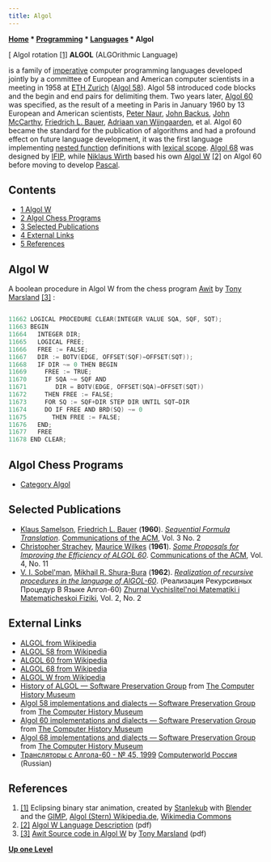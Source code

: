 ```yaml
---
title: Algol
---
```

**[Home](Home "Home") * [Programming](Programming "Programming") * [Languages](Languages "Languages") * Algol**

\[ Algol rotation <a id="cite-note-1" href="#cite-ref-1">[1]</a>
**ALGOL** (ALGOrithmic Language)

is a family of [imperative](https://en.wikipedia.org/wiki/Imperative_programming) computer programming languages developed jointly by a committee of European and American computer scientists in a meeting in 1958 at [ETH Zurich](ETH_Zurich "ETH Zurich") ([Algol 58](https://en.wikipedia.org/wiki/ALGOL_58)).
Algol 58 introduced code blocks and the begin and end pairs for delimiting them. Two years later, [Algol 60](https://en.wikipedia.org/wiki/ALGOL_60) was specified, as the result of a meeting in Paris in January 1960 by 13 European and American scientists, [Peter Naur](https://en.wikipedia.org/wiki/Peter_Naur), [John Backus](https://en.wikipedia.org/wiki/John_Backus), [John McCarthy](John_McCarthy "John McCarthy"), [Friedrich L. Bauer](Mathematician#Bauer "Mathematician"), [Adriaan van Wijngaarden](Mathematician#AvWijngaarden "Mathematician"), et al. Algol 60 became the standard for the publication of algorithms and had a profound effect on future language development, it was the first language implementing [nested function](https://en.wikipedia.org/wiki/Nested_function) definitions with [lexical scope](https://en.wikipedia.org/wiki/Lexical_scope#Static_versus_dynamic_scoping).
[Algol 68](https://en.wikipedia.org/wiki/ALGOL_68) was designed by [IFIP](IFIP "IFIP"), while [Niklaus Wirth](Mathematician#NEWirth "Mathematician") based his own [Algol W](https://en.wikipedia.org/wiki/ALGOL_W) <a id="cite-note-2" href="#cite-ref-2">[2]</a> on Algol 60 before moving to develop [Pascal](Pascal "Pascal").

## Contents

- [1 Algol W](#algol-w)
- [2 Algol Chess Programs](#algol-chess-programs)
- [3 Selected Publications](#selected-publications)
- [4 External Links](#external-links)
- [5 References](#references)

## Algol W

A boolean procedure in Algol W from the chess program [Awit](Awit "Awit") by [Tony Marsland](Tony_Marsland "Tony Marsland") <a id="cite-note-3" href="#cite-ref-3">[3]</a> :

```C++

11662 LOGICAL PROCEDURE CLEAR(INTEGER VALUE SQA, SQF, SQT);
11663 BEGIN
11664   INTEGER DIR;
11665   LOGICAL FREE;
11666   FREE := FALSE;
11667   DIR := BOTV(EDGE, OFFSET(SQF)−OFFSET(SQT));
11668   IF DIR ~= 0 THEN BEGIN
11669     FREE := TRUE;
11670     IF SQA ~= SQF AND
11671        DIR = BOTV(EDGE, OFFSET(SQA)−OFFSET(SQT))
11672     THEN FREE := FALSE;
11673     FOR SQ := SQF+DIR STEP DIR UNTIL SQT−DIR
11674     DO IF FREE AND BRD(SQ) ~= 0
11675       THEN FREE := FALSE;
11676   END;
11677   FREE
11678 END CLEAR;

```

## Algol Chess Programs

- [Category Algol](Category:Algol "Category:Algol")

## Selected Publications

- [Klaus Samelson](Mathematician#Samelson "Mathematician"), [Friedrich L. Bauer](Mathematician#Bauer "Mathematician") (**1960**). *[Sequential Formula Translation](http://portal.acm.org/citation.cfm?id=366968)*. [Communications of the ACM](ACM#Communications "ACM"), Vol. 3 No. 2
- [Christopher Strachey](Christopher_Strachey "Christopher Strachey"), [Maurice Wilkes](Mathematician#MVWilkes "Mathematician") (**1961**). *[Some Proposals for Improving the Efficiency of ALGOL 60](https://dl.acm.org/doi/10.1145/366813.366816)*. [Communications of the ACM](ACM#Communications "ACM"), Vol. 4, No. 11
- [V. I. Sobel'man](http://www.mathnet.ru/php/person.phtml?option_lang=eng&personid=63222), [Mikhail R. Shura-Bura](Mikhail_R._Shura-Bura "Mikhail R. Shura-Bura") (**1962**). *[Realization of recursive procedures in the language of AlGOL-60](http://www.mathnet.ru/php/archive.phtml?wshow=paper&jrnid=zvmmf&paperid=7886&option_lang=eng)*. (Реализация Рекурсивных Процедур В Языке Алгол-60) [Zhurnal Vychislitel'noi Matematiki i Matematicheskoi Fiziki](http://www.mathnet.ru/php/archive.phtml?jrnid=zvmmf&option_lang=eng&wshow=statlist), Vol. 2, No. 2

## External Links

- [ALGOL from Wikipedia](https://en.wikipedia.org/wiki/ALGOL)
- [ALGOL 58 from Wikipedia](https://en.wikipedia.org/wiki/ALGOL_58)
- [ALGOL 60 from Wikipedia](https://en.wikipedia.org/wiki/ALGOL_60)
- [ALGOL 68 from Wikipedia](https://en.wikipedia.org/wiki/ALGOL_68)
- [ALGOL W from Wikipedia](https://en.wikipedia.org/wiki/ALGOL_W)
- [History of ALGOL — Software Preservation Group](http://www.softwarepreservation.org/projects/ALGOL) from [The Computer History Museum](The_Computer_History_Museum "The Computer History Museum")
- [Algol 58 implementations and dialects — Software Preservation Group](http://www.softwarepreservation.org/projects/ALGOL/algol58impl) from [The Computer History Museum](The_Computer_History_Museum "The Computer History Museum")
- [Algol 60 implementations and dialects — Software Preservation Group](http://www.softwarepreservation.org/projects/ALGOL/algol60impl) from [The Computer History Museum](The_Computer_History_Museum "The Computer History Museum")
- [Algol 68 implementations and dialects — Software Preservation Group](http://www.softwarepreservation.org/projects/ALGOL/algol68impl) from [The Computer History Museum](The_Computer_History_Museum "The Computer History Museum")
- [Трансляторы с Алгола-60 - № 45, 1999](http://www.osp.ru/cw/1999/45/38679/) [Computerworld Россия](Computerworld#Russia "Computerworld") (Russian)

## References

1. <a id="cite-ref-1" href="#cite-note-1">[1]</a> Eclipsing binary star animation, created by [Stanlekub](https://commons.wikimedia.org/wiki/User:Stanlekub) with [Blender](<https://en.wikipedia.org/wiki/Blender_(software)>) and the [GIMP](https://en.wikipedia.org/wiki/GIMP), [Algol (Stern) Wikipedia.de](<https://de.wikipedia.org/wiki/Algol_(Stern)#Bedeckungsver%C3%A4nderlicher_Stern>), [Wikimedia Commons](https://en.wikipedia.org/wiki/Wikimedia_Commons)
1. <a id="cite-ref-2" href="#cite-note-2">[2]</a> [Algol W Language Description](http://webdocs.cs.ualberta.ca/%7Etony/Public/Awit-Wita-ComputerChess/AlgolwSupport/algolw.pdf) (pdf)
1. <a id="cite-ref-3" href="#cite-note-3">[3]</a> [Awit Source code in Algol W](http://webdocs.cs.ualberta.ca/%7Etony/Public/Awit-Wita-ComputerChess/AlgolwSupport/awit.pdf) by [Tony Marsland](Tony_Marsland "Tony Marsland") (pdf)

**[Up one Level](Languages "Languages")**

